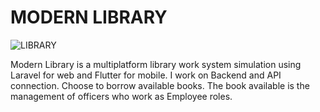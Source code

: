# MODERN LIBRARY

![LIBRARY](https://github.com/user-attachments/assets/d8d0618d-1aeb-4c9a-a7dc-781a5e8a0bfe)

Modern Library is a multiplatform library work system simulation using Laravel for web and Flutter for mobile. I work on Backend and API connection.
Choose to borrow available books. The book available is the management of officers who work as Employee roles.
